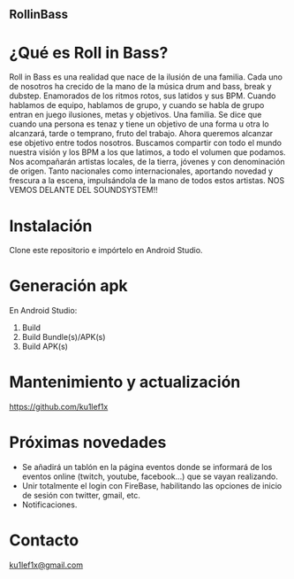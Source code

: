 ## RollinBass
# ¿Qué es Roll in Bass?
Roll in Bass es una realidad que nace de la ilusión de una familia.
Cada uno de nosotros ha crecido de la mano de la música drum and bass, break y dubstep.
Enamorados de los ritmos rotos, sus latidos y sus BPM.
Cuando hablamos de equipo, hablamos de grupo, y cuando se habla de grupo entran en juego
ilusiones, metas y objetivos. Una familia.
Se dice que cuando una persona es tenaz y tiene un objetivo de una forma u otra lo alcanzará,
tarde o temprano, fruto del trabajo. Ahora queremos alcanzar ese objetivo entre todos nosotros.
Buscamos compartir con todo el mundo nuestra visión y los BPM a los que latimos, a todo el
volumen que podamos.
Nos acompañarán artistas locales, de la tierra, jóvenes y con denominación de origen. Tanto
nacionales como internacionales, aportando novedad y frescura a la escena, impulsándola de
la mano de todos estos artistas.
NOS VEMOS DELANTE DEL SOUNDSYSTEM!!

# Instalación 
Clone este repositorio e impórtelo en Android Studio. 

# Generación apk
En Android Studio:
1. Build 
2. Build Bundle(s)/APK(s)
3. Build APK(s)

# Mantenimiento y actualización 
https://github.com/ku1lef1x

# Próximas novedades
- Se añadirá un tablón en la página eventos donde se informará de los eventos online (twitch, youtube, facebook...) que se vayan realizando. 
- Unir totalmente el login con FireBase, habilitando las opciones de inicio de sesión con twitter, gmail, etc. 
- Notificaciones. 

# Contacto
ku1lef1x@gmail.com
